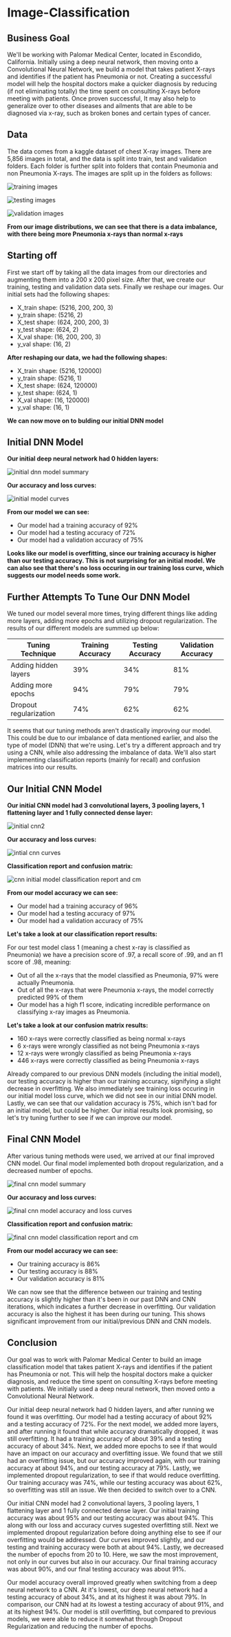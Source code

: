 # Image-Classification

## Business Goal ##
We'll be working with Palomar Medical Center, located in Escondido, California. Initially using a deep neural network, then moving onto a Convolutional Neural Network, we build a model that takes patient X-rays and identifies if the patient has Pneumonia or not. Creating a successful model will help the hospital doctors make a quicker diagnosis by reducing (if not eliminating totally) the time spent on consulting X-rays before meeting with patients. Once proven successful, It may also help to generalize over to other diseases and ailments that are able to be diagnosed via x-ray, such as broken bones and certain types of cancer.

## Data ##
The data comes from a kaggle dataset of chest X-ray images. There are 5,856 images in total, and the data is split into train, test and validation folders. Each folder is further split into folders that contain Pneumonia and non Pneumonia X-rays. The images are split up in the folders as follows: 


![training images](https://user-images.githubusercontent.com/45251340/216470311-bab2ac1f-fd4d-46d2-be38-2fc4ad43e7a9.JPG)


![testing images](https://user-images.githubusercontent.com/45251340/216470408-b3674dbe-f612-4778-8136-04066fbe1a1e.JPG)


![validation images](https://user-images.githubusercontent.com/45251340/216470461-c531972d-4403-4f35-a633-4d6d49dd1b42.JPG)


**From our image distributions, we can see that there is a data imbalance, with there being more Pneumonia x-rays than normal x-rays**

## Starting off ##
First we start off by taking all the data images from our directories and augmenting them into a 200 x 200 pixel size. After that, we create our training, testing and validation data sets. Finally we reshape our images. Our initial sets had the following shapes:

* X_train shape: (5216, 200, 200, 3)
* y_train shape: (5216, 2)
* X_test shape: (624, 200, 200, 3)
* y_test shape: (624, 2)
* X_val shape: (16, 200, 200, 3)
* y_val shape: (16, 2)

**After reshaping our data, we had the following shapes:**

* X_train shape: (5216, 120000)
* y_train shape: (5216, 1)
* X_test shape: (624, 120000)
* y_test shape: (624, 1)
* X_val shape: (16, 120000)
* y_val shape: (16, 1)

**We can now move on to bulding our initial DNN model**

## Initial DNN Model ##

**Our initial deep neural network had 0 hidden layers:**

![initial dnn model summary](https://user-images.githubusercontent.com/45251340/219884458-7f93527f-48ba-4586-8674-fc7b1e618a25.JPG)


**Our accuracy and loss curves:**

![initial model curves](https://user-images.githubusercontent.com/45251340/216474012-57f0bb2e-ed3f-47f1-8069-b733e76aff8f.JPG)

**From our model we can see:**
* Our model had a training accuracy of 92%
* Our model had a testing accuracy of 72% 
* Our model had a validation accuracy of 75%

**Looks like our model is overfitting, since our training accuracy is higher than our testing accuracy. This is not surprising for an initial model. We can also see that there's no loss occuring in our training loss curve, which suggests our model needs some work.**


## Further Attempts To Tune Our DNN Model ##
We tuned our model several more times, trying different things like adding more layers, adding more epochs and utilizing dropout regularization. The results of our different models are summed up below: 

| **Tuning Technique**   	| **Training Accuracy** 	| **Testing Accuracy** 	| **Validation Accuracy** 	|
|------------------------	|-----------------------	|----------------------	|-------------------------	|
| Adding hidden layers   	| 39%                   	| 34%                  	| 81%                     	|
| Adding more epochs     	| 94%                   	| 79%                  	| 79%                     	|
| Dropout regularization 	| 74%                   	| 62%                  	| 62%                     	|

It seems that our tuning methods aren't drastically improving our model. This could be due to our imbalance of data mentioned earlier, and also the type of model (DNN) that we're using. Let's try a different approach and try using a CNN, while also addressing the imbalance of data. We'll also start implementing classification reports (mainly for recall) and confusion matrices into our results.

## Our Initial CNN Model ##

**Our initial CNN model had 3 convolutional layers, 3 pooling layers, 1 flattening layer and 1 fully connected dense layer:**


![initial cnn2](https://user-images.githubusercontent.com/45251340/216479154-8f8e741d-f926-45b7-975e-28e564b7b644.JPG)


**Our accuracy and loss curves:**

![intial cnn curves](https://user-images.githubusercontent.com/45251340/216479789-749a7875-229f-4f1e-89b5-256135ff8ae5.JPG)

**Classification report and confusion matrix:**

![cnn initial model classification report and cm](https://user-images.githubusercontent.com/45251340/219891454-8755380b-4f4f-43a4-8a4a-291f61ad66ba.JPG)

**From our model accuracy we can see:**
* Our model had a training accuracy of 96%
* Our model had a testing accuracy of 97% 
* Our model had a validation accuracy of 75%

**Let's take a look at our classification report results:**

For our test model class 1 (meaning a chest x-ray is classified as Pneumonia) we have a precision score of .97, a recall score of .99, and an f1 score of .98, meaning:

* Out of all the x-rays that the model classified as Pneumonia, 97% were actually Pneumonia.
* Out of all the x-rays that were Pneumonia x-rays, the model correctly predicted 99% of them
* Our model has a high f1 score, indicating incredible performance on classifying x-ray images as Pneumonia.

**Let's take a look at our confusion matrix results:**
* 160 x-rays were correctly classified as being normal x-rays
* 6 x-rays were wrongly classified as not being Pneumonia x-rays
* 12 x-rays were wrongly classified as being Pneumonia x-rays
* 446 x-rays were correctly classified as being Pneumonia x-rays


Already compared to our previous DNN models (including the initial model), our testing accuracy is higher than our training accuracy, signifying a slight decrease in overfitting. We also immediately see training loss occuring in our initial model loss curve, which we did not see in our initial DNN model. Lastly, we can see that our validation accuracy is 75%, which isn't bad for an initial model, but could be higher. Our initial results look promising, so let's try tuning further to see if we can improve our model. 

## Final CNN Model ##
After various tuning methods were used, we arrived at our final improved CNN model. Our final model implemented both dropout regularization, and a decreased number of epochs. 

![final cnn model summary](https://user-images.githubusercontent.com/45251340/219893490-22fff15c-9338-40b1-bd8f-c8651ddc8abe.JPG)

**Our accuracy and loss curves:**

![final cnn model accuracy and loss curves](https://user-images.githubusercontent.com/45251340/219893750-d7c3f977-3ac7-4987-b708-7de2ef2eef90.JPG)

**Classification report and confusion matrix:**

![final cnn model classification report and cm](https://user-images.githubusercontent.com/45251340/219893980-0e4bbc5b-5ce7-460f-93d8-f0743ccae03c.JPG)

**From our model accuracy we can see:**

* Our training accuracy is 86%
* Our testing accuracy is 88%
* Our validation accuracy is 81%


We can now see that the difference between our training and testing accuracy is slightly higher than it's been in our past DNN and CNN iterations, which indicates a further decrease in overfitting. Our validation accuracy is also the highest it has been during our tuning. This shows significant improvement from our initial/previous DNN and CNN models.


## Conclusion ##

Our goal was to work with Palomar Medical Center to build an image classification model that takes patient X-rays and identifies if the patient has Pneumonia or not. This will help the hospital doctors make a quicker diagnosis, and reduce the time spent on consulting X-rays before meeting with patients. We initially used a deep neural network, then moved onto a Convolutional Neural Network.

Our initial deep neural network had 0 hidden layers, and after running we found it was overfitting. Our model had a testing accuracy of about 92% and a testing accuracy of 72%. For the next model, we added more layers, and after running it found that while accuracy dramatically dropped, it was still overfitting. It had a training accuracy of about 39% and a testing accuracy of about 34%. Next, we added more epochs to see if that would have an impact on our accuracy and overfitting issue. We found that we still had an overfitting issue, but our accuracy improved again, with our training accuracy at about 94%, and our testing accuracy at 79%. Lastly, we implemented dropout regularization, to see if that would reduce overfitting. Our training accuracy was 74%, while our testing accuracy was about 62%, so overfitting was still an issue. We then decided to switch over to a CNN.

Our initial CNN model had 2 convolutional layers, 3 pooling layers, 1 flattening layer and 1 fully connected dense layer. Our initial training accuracy was about 95% and our testing accuracy was about 94%. This along with our loss and accuracy curves sugested overfitting still. Next we implemented dropout regularization before doing anything else to see if our overfitting would be addressed. Our curves improved slightly, and our testing and training accuracy were both at about 94%. Lastly, we decreased the number of epochs from 20 to 10. Here, we saw the most improvement, not only in our curves but also in our accuracy. Our final training accuracy was about 90%, and our final testing accuracy was about 91%.

Our model accuracy overall improved greatly when switching from a deep neural network to a CNN. At it's lowest, our deep neural network had a testing accuracy of about 34%, and at its highest it was about 79%. In comparison, our CNN had at its lowest a testing accuracy of about 91%, and at its highest 94%. Our model is still overfitting, but compared to previous models, we were able to reduce it somewhat through Dropout Regularization and reducing the number of epochs.
